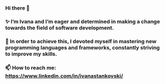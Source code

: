### Hi there 👋
### ✨ I’m Ivana and I’m eager and determined in making a change towards the field of software development. 
### 🌱 In order to achieve this, I devoted myself in mastering new programming languages and frameworks, constantly striving to improve my skills.

### 📫 How to reach me: https://www.linkedin.com/in/ivanastankovski/

<!--
**ivanastankovski/ivanastankovski** is a ✨ _special_ ✨ repository because its `README.md` (this file) appears on your GitHub profile.

Here are some ideas to get you started:

- 🔭 I’m currently working on ...
- 🌱 I’m currently learning ...
- 👯 I’m looking to collaborate on ...
- 🤔 I’m looking for help with ...
- 💬 Ask me about ...
- 📫 How to reach me: ...
- 😄 Pronouns: ...
- ⚡ Fun fact: ...
-->
